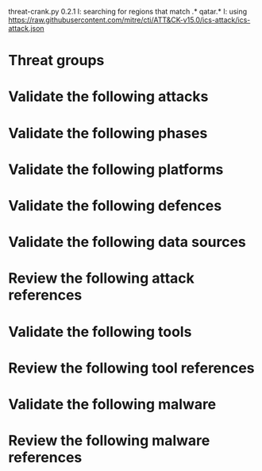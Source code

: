 threat-crank.py 0.2.1
I: searching for regions that match .* qatar.*
I: using https://raw.githubusercontent.com/mitre/cti/ATT&CK-v15.0/ics-attack/ics-attack.json
# Threat groups


# Validate the following attacks


# Validate the following phases


# Validate the following platforms


# Validate the following defences


# Validate the following data sources


# Review the following attack references


# Validate the following tools


# Review the following tool references


# Validate the following malware


# Review the following malware references


